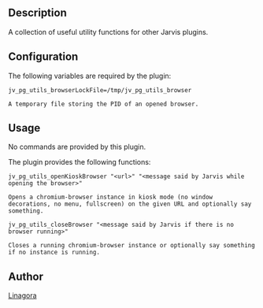 <!---
IMPORTANT
=========
This README.md is displayed in the WebStore as well as within Jarvis app
Please do not change the structure of this file
Fill-in Description, Usage & Author sections
Make sure to rename the [en] folder into the language code your plugin is written in (ex: fr, es, de, it...)
For multi-language plugin:
- clone the language directory and translate commands/functions.sh
- optionally write the Description / Usage sections in several languages
-->
## Description

A collection of useful utility functions for other Jarvis plugins.

## Configuration

The following variables are required by the plugin:

```
jv_pg_utils_browserLockFile=/tmp/jv_pg_utils_browser
  
A temporary file storing the PID of an opened browser.
```

## Usage

No commands are provided by this plugin.
  
The plugin provides the following functions:

```
jv_pg_utils_openKioskBrowser "<url>" "<message said by Jarvis while opening the browser>"
  
Opens a chromium-browser instance in kiosk mode (no window decorations, no menu, fullscreen) on the given URL and optionally say something.
```
```
jv_pg_utils_closeBrowser "<message said by Jarvis if there is no browser running>"
  
Closes a running chromium-browser instance or optionally say something if no instance is running.
```

## Author

[Linagora](https://linagora.com)
